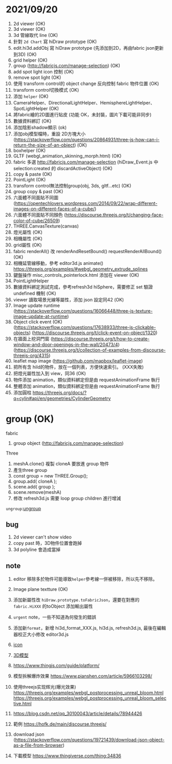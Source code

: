 # 2021/09/20

1. 2d viewer (OK)  
2. 3d viewer (OK)  
3. 3d 管線取代 line (OK)  
4. 針對 `2d Chart` 寫 hiDraw prototype (OK)  
5. edit.hi3d.addObj  寫 hiDraw prototype (先添加到2D，再由fabric json更新到3D) (OK)  
6. grid helper (OK)  
7. group (http://fabricjs.com/manage-selection) (OK)   
8. add spot light icon 控制 (OK)  
9. remove spot light (OK)  
10. 使用 transform control的 object change 反向控制 fabric 物件位置  (OK)  
11. transform control切換模式 (OK)  
12. 添加 `helper` (OK)
13. CameraHelper、DirectionalLightHelper、HemisphereLightHelper、SpotLightHelper (OK)  
14. 將fabric繪的2D圖進行貼皮 (功能 OK，未封裝，圖片下載可能非同步)  
15. 數據資料綁訂 (OK)  
16. 添加陰影shadow顯示 (ok)  
17. 添加obj模型檔時，重設 2D方塊大小 (https://stackoverflow.com/questions/20864931/three-js-how-can-i-return-the-size-of-an-object)  (OK)  
18. boxhelper (OK)
19. GLTF (webgl_animation_skinning_morph.html) (OK)  
20. fabric 多選 http://fabricjs.com/manage-selection   (hiDraw_Event.js 中 selection:created 的 discardActiveObject) (OK)  
21. copy & paste (OK)  
22. PointLight (OK)
23. transform control無法控制group(obj, 3ds, gltf...etc) (OK)
24. group copy & past (OK)
25. 六面體不同面貼不同圖 (https://opentechlovers.wordpress.com/2014/09/22/wrap-different-images-on-different-faces-of-a-cube/)  
26. 六面體不同面貼不同顏色 (https://discourse.threejs.org/t/changing-face-color-of-cube/26509)  
27. THREE.CanvasTexture(canvas)  
28. 燈光屬性 (OK)  
29. 相機屬性 (OK)  
30. grid屬性 (OK)  
31. fabric renderAll() 改 renderAndResetBound() requestRenderAllBound()  (OK)  
32. 相機延管線移動，參考 editor3d.js animate() https://threejs.org/examples/#webgl_geometry_extrude_splines  
33. 鍵盤操作 misc_controls_pointerlock.html 添加在 viewer (OK)
34. PointLightHelper  
35. 數據資料綁定測試完成，參考refresh3d hiSphere，需要修正 set 驗證 undefined 機制 (OK)  
36. viewer 讀取場景光線等屬性，添加 json 設定同42 (OK)  
37. Image update runtime (https://stackoverflow.com/questions/16066448/three-js-texture-image-update-at-runtime)  
38. Object click event (OK) (https://stackoverflow.com/questions/17638933/three-js-clickable-objects) (https://discourse.threejs.org/t/click-event-on-object/1320)  
39. 在牆面上挖洞門窗 (https://discourse.threejs.org/t/how-to-create-window-and-door-openings-in-the-wall/20473/4)  (https://discourse.threejs.org/t/collection-of-examples-from-discourse-threejs-org/4315)  
40. leaflet map image (https://github.com/mapbox/leaflet-image)  
41. 把所有含 hiId的物件，放在一個列表，方便快速索引。 (XXX失敗) 
42. 把燈光屬性加入到 view，同36 (OK)  
43. 物件添加 animation，類似資料綁定但是由 requestAnimationFrame 執行  
43. 整體添加 animation，類似資料綁定但是由 requestAnimationFrame 執行  
44. 添加圓柱 https://threejs.org/docs/?q=cylin#api/en/geometries/CylinderGeometry  

# group (OK)  
fabric  
1. group object (http://fabricjs.com/manage-selection)  

Three  
1. meshA.clone() 複製 cloneA 要放進 group 物件
2. 產生three group
3. const group = new THREE.Group();
4. group.add( cloneA );
5. scene.add( group );
6. scene.remove(meshA)
7. 修改 refresh3d.js 需要 loop group children 進行增減

`ungroup`:[ungroup](https://discourse.threejs.org/t/ungroup-without-removing/1912/2)  

## bug  

1. 2d viewer can't show video  
2. copy past 時，3D物件位置會跑掉  
3. 3d polyline 會造成當掉  


## note  

1. editor 移除多於物件可能導致`helper`參考線一併被移除，所以先不移除。  

2. Image plane textture (OK)  

3. 添加新屬性改 `hiDraw.prototype.toFabricJson`，還要在對應的 `fabric.HiXXX` 的toObject 添加輸出屬性

4. `urgent` note，一些不知道為何發生的錯誤

5. 添加新`format`，新增 hi3d_format_XXX.js, hi3d.js, refresh3d.js, 最後在編輯器校正大小修改 editor3d.js

6. [icon](https://www.flaticon.com/free-icon/move-object_14296#)

7. [3D模型](https://free3d.com/3d-models/)  

8. https://www.thingjs.com/guide/platform/

9. 模型拆解爆炸效果 https://www.pianshen.com/article/5966103298/  

10. 使用threejs实现辉光(曝光效果) https://threejs.org/examples/webgl_postprocessing_unreal_bloom.html
    https://threejs.org/examples/webgl_postprocessing_unreal_bloom_selective.html  

11. https://blog.csdn.net/qq_30100043/article/details/78944426

12. 範例 https://hofk.de/main/discourse.threejs/

13. download json (https://stackoverflow.com/questions/19721439/download-json-object-as-a-file-from-browser)  

14. 下載模型 https://www.thingiverse.com/thing:34836  